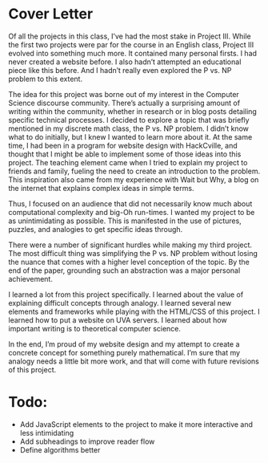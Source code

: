 # Cover Letter

Of all the projects in this class, I’ve had the most stake in Project III. While the first two projects were par for the course in an English class, Project III evolved into something much more. It contained many personal firsts. I had never created a website before. I also hadn’t attempted an educational piece like this before. And I hadn’t really even explored the P vs. NP problem to this extent.

The idea for this project was borne out of my interest in the Computer Science discourse community. There’s actually a surprising amount of writing within the community, whether in research or in blog posts detailing specific technical processes. I decided to explore a topic that was briefly mentioned in my discrete math class, the P vs. NP problem. I didn’t know what to do initially, but I knew I wanted to learn more about it. At the same time, I had been in a program for website design with HackCville, and thought that I might be able to implement some of those ideas into this project. The teaching element came when I tried to explain my project to friends and family, fueling the need to create an introduction to the problem. This inspiration also came from my experience with Wait but Why, a blog on the internet that explains complex ideas in simple terms.

Thus, I focused on an audience that did not necessarily know much about computational complexity and big-Oh run-times. I wanted my project to be as unintimidating as possible. This is manifested in the use of pictures, puzzles, and analogies to get specific ideas through.

There were a number of significant hurdles while making my third project. The most difficult thing was simplifying the P vs. NP problem without losing the nuance that comes with a higher level conception of the topic. By the end of the paper, grounding such an abstraction was a major personal achievement.

I learned a lot from this project specifically. I learned about the value of explaining difficult concepts through analogy. I learned several new elements and frameworks while playing with the HTML/CSS of this project. I learned how to put a website on UVA servers. I learned about how important writing is to theoretical computer science.

In the end, I’m proud of my website design and my attempt to create a concrete concept for something purely mathematical. I’m sure that my analogy needs a little bit more work, and that will come with future revisions of this project.

# Todo:
*	Add JavaScript elements to the project to make it more interactive and less intimidating
*	Add subheadings to improve reader flow
*	Define algorithms better